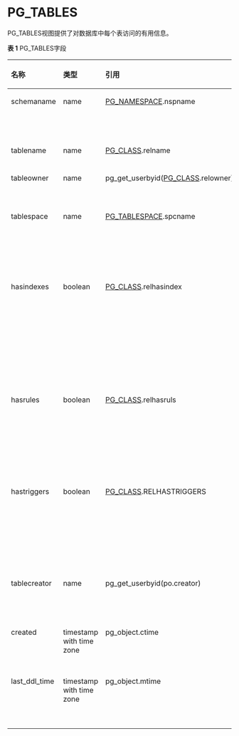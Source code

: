 # PG\_TABLES

PG\_TABLES视图提供了对数据库中每个表访问的有用信息。

**表 1**  PG\_TABLES字段

<a name="zh-cn_topic_0283137488_zh-cn_topic_0237122467_zh-cn_topic_0059777576_t8c0df88104d342bd8a76ed20ca67ff17"></a>
<table><thead align="left"><tr id="zh-cn_topic_0283137488_zh-cn_topic_0237122467_zh-cn_topic_0059777576_r9031a74f568949f8b75d9a3b1e11c632"><th class="cellrowborder" valign="top" width="19.24%" id="mcps1.2.5.1.1"><p id="zh-cn_topic_0283137488_zh-cn_topic_0237122467_zh-cn_topic_0059777576_a1bcf7f2d0b334b819ab657926267d8af"><a name="zh-cn_topic_0283137488_zh-cn_topic_0237122467_zh-cn_topic_0059777576_a1bcf7f2d0b334b819ab657926267d8af"></a><a name="zh-cn_topic_0283137488_zh-cn_topic_0237122467_zh-cn_topic_0059777576_a1bcf7f2d0b334b819ab657926267d8af"></a>名称</p>
</th>
<th class="cellrowborder" valign="top" width="12.34%" id="mcps1.2.5.1.2"><p id="zh-cn_topic_0283137488_zh-cn_topic_0237122467_zh-cn_topic_0059777576_a6759115dc6844fd1be44732bfdc31708"><a name="zh-cn_topic_0283137488_zh-cn_topic_0237122467_zh-cn_topic_0059777576_a6759115dc6844fd1be44732bfdc31708"></a><a name="zh-cn_topic_0283137488_zh-cn_topic_0237122467_zh-cn_topic_0059777576_a6759115dc6844fd1be44732bfdc31708"></a>类型</p>
</th>
<th class="cellrowborder" valign="top" width="32.11%" id="mcps1.2.5.1.3"><p id="zh-cn_topic_0283137488_zh-cn_topic_0237122467_zh-cn_topic_0059777576_a97a88874e0184f0db8cd2dba5a09c5cd"><a name="zh-cn_topic_0283137488_zh-cn_topic_0237122467_zh-cn_topic_0059777576_a97a88874e0184f0db8cd2dba5a09c5cd"></a><a name="zh-cn_topic_0283137488_zh-cn_topic_0237122467_zh-cn_topic_0059777576_a97a88874e0184f0db8cd2dba5a09c5cd"></a>引用</p>
</th>
<th class="cellrowborder" valign="top" width="36.309999999999995%" id="mcps1.2.5.1.4"><p id="zh-cn_topic_0283137488_zh-cn_topic_0237122467_zh-cn_topic_0059777576_a014e3ca2cfaa49f9bc8f13383300cd39"><a name="zh-cn_topic_0283137488_zh-cn_topic_0237122467_zh-cn_topic_0059777576_a014e3ca2cfaa49f9bc8f13383300cd39"></a><a name="zh-cn_topic_0283137488_zh-cn_topic_0237122467_zh-cn_topic_0059777576_a014e3ca2cfaa49f9bc8f13383300cd39"></a>描述</p>
</th>
</tr>
</thead>
<tbody><tr id="zh-cn_topic_0283137488_zh-cn_topic_0237122467_zh-cn_topic_0059777576_r67d2f34990334fb5a32f24bee7ceaf8f"><td class="cellrowborder" valign="top" width="19.24%" headers="mcps1.2.5.1.1 "><p id="zh-cn_topic_0283137488_zh-cn_topic_0237122467_zh-cn_topic_0059777576_ad1175698bff640d9965f6f46f279864b"><a name="zh-cn_topic_0283137488_zh-cn_topic_0237122467_zh-cn_topic_0059777576_ad1175698bff640d9965f6f46f279864b"></a><a name="zh-cn_topic_0283137488_zh-cn_topic_0237122467_zh-cn_topic_0059777576_ad1175698bff640d9965f6f46f279864b"></a>schemaname</p>
</td>
<td class="cellrowborder" valign="top" width="12.34%" headers="mcps1.2.5.1.2 "><p id="zh-cn_topic_0283137488_zh-cn_topic_0237122467_zh-cn_topic_0059777576_a32375828299b40f786eb0bab88ccc898"><a name="zh-cn_topic_0283137488_zh-cn_topic_0237122467_zh-cn_topic_0059777576_a32375828299b40f786eb0bab88ccc898"></a><a name="zh-cn_topic_0283137488_zh-cn_topic_0237122467_zh-cn_topic_0059777576_a32375828299b40f786eb0bab88ccc898"></a>name</p>
</td>
<td class="cellrowborder" valign="top" width="32.11%" headers="mcps1.2.5.1.3 "><p id="zh-cn_topic_0283137488_zh-cn_topic_0237122467_zh-cn_topic_0059777576_a37b2fd2860594e1d8434840a9d680e5b"><a name="zh-cn_topic_0283137488_zh-cn_topic_0237122467_zh-cn_topic_0059777576_a37b2fd2860594e1d8434840a9d680e5b"></a><a name="zh-cn_topic_0283137488_zh-cn_topic_0237122467_zh-cn_topic_0059777576_a37b2fd2860594e1d8434840a9d680e5b"></a><a href="PG_NAMESPACE.md">PG_NAMESPACE</a>.nspname</p>
</td>
<td class="cellrowborder" valign="top" width="36.309999999999995%" headers="mcps1.2.5.1.4 "><p id="zh-cn_topic_0283137488_zh-cn_topic_0237122467_zh-cn_topic_0059777576_a0dbcafed47aa407386280f5bfe3e7035"><a name="zh-cn_topic_0283137488_zh-cn_topic_0237122467_zh-cn_topic_0059777576_a0dbcafed47aa407386280f5bfe3e7035"></a><a name="zh-cn_topic_0283137488_zh-cn_topic_0237122467_zh-cn_topic_0059777576_a0dbcafed47aa407386280f5bfe3e7035"></a>包含表的模式名。</p>
</td>
</tr>
<tr id="zh-cn_topic_0283137488_zh-cn_topic_0237122467_zh-cn_topic_0059777576_r29bd84497d3f4cf19b0df155933ed15b"><td class="cellrowborder" valign="top" width="19.24%" headers="mcps1.2.5.1.1 "><p id="zh-cn_topic_0283137488_zh-cn_topic_0237122467_zh-cn_topic_0059777576_af2ac21f96b064a0db639298e43cfb513"><a name="zh-cn_topic_0283137488_zh-cn_topic_0237122467_zh-cn_topic_0059777576_af2ac21f96b064a0db639298e43cfb513"></a><a name="zh-cn_topic_0283137488_zh-cn_topic_0237122467_zh-cn_topic_0059777576_af2ac21f96b064a0db639298e43cfb513"></a>tablename</p>
</td>
<td class="cellrowborder" valign="top" width="12.34%" headers="mcps1.2.5.1.2 "><p id="zh-cn_topic_0283137488_zh-cn_topic_0237122467_zh-cn_topic_0059777576_a0627d7af09144e3c8a7673e7fa70569c"><a name="zh-cn_topic_0283137488_zh-cn_topic_0237122467_zh-cn_topic_0059777576_a0627d7af09144e3c8a7673e7fa70569c"></a><a name="zh-cn_topic_0283137488_zh-cn_topic_0237122467_zh-cn_topic_0059777576_a0627d7af09144e3c8a7673e7fa70569c"></a>name</p>
</td>
<td class="cellrowborder" valign="top" width="32.11%" headers="mcps1.2.5.1.3 "><p id="zh-cn_topic_0283137488_zh-cn_topic_0237122467_zh-cn_topic_0059777576_a6032b4be34f74893b2cee3b23874ec57"><a name="zh-cn_topic_0283137488_zh-cn_topic_0237122467_zh-cn_topic_0059777576_a6032b4be34f74893b2cee3b23874ec57"></a><a name="zh-cn_topic_0283137488_zh-cn_topic_0237122467_zh-cn_topic_0059777576_a6032b4be34f74893b2cee3b23874ec57"></a><a href="PG_CLASS.md">PG_CLASS</a>.relname</p>
</td>
<td class="cellrowborder" valign="top" width="36.309999999999995%" headers="mcps1.2.5.1.4 "><p id="zh-cn_topic_0283137488_zh-cn_topic_0237122467_zh-cn_topic_0059777576_ab2ceeda6d7734643bb49e8f10a3ca4c6"><a name="zh-cn_topic_0283137488_zh-cn_topic_0237122467_zh-cn_topic_0059777576_ab2ceeda6d7734643bb49e8f10a3ca4c6"></a><a name="zh-cn_topic_0283137488_zh-cn_topic_0237122467_zh-cn_topic_0059777576_ab2ceeda6d7734643bb49e8f10a3ca4c6"></a>表名。</p>
</td>
</tr>
<tr id="zh-cn_topic_0283137488_zh-cn_topic_0237122467_zh-cn_topic_0059777576_r9fbb7d1a9505435586e5bf94c838a867"><td class="cellrowborder" valign="top" width="19.24%" headers="mcps1.2.5.1.1 "><p id="zh-cn_topic_0283137488_zh-cn_topic_0237122467_zh-cn_topic_0059777576_abc06bdf089254fda9f5eab7b7dcf402d"><a name="zh-cn_topic_0283137488_zh-cn_topic_0237122467_zh-cn_topic_0059777576_abc06bdf089254fda9f5eab7b7dcf402d"></a><a name="zh-cn_topic_0283137488_zh-cn_topic_0237122467_zh-cn_topic_0059777576_abc06bdf089254fda9f5eab7b7dcf402d"></a>tableowner</p>
</td>
<td class="cellrowborder" valign="top" width="12.34%" headers="mcps1.2.5.1.2 "><p id="zh-cn_topic_0283137488_zh-cn_topic_0237122467_zh-cn_topic_0059777576_a7fb18776b3d94ed88b2458ecec434b1f"><a name="zh-cn_topic_0283137488_zh-cn_topic_0237122467_zh-cn_topic_0059777576_a7fb18776b3d94ed88b2458ecec434b1f"></a><a name="zh-cn_topic_0283137488_zh-cn_topic_0237122467_zh-cn_topic_0059777576_a7fb18776b3d94ed88b2458ecec434b1f"></a>name</p>
</td>
<td class="cellrowborder" valign="top" width="32.11%" headers="mcps1.2.5.1.3 "><p id="zh-cn_topic_0283137488_zh-cn_topic_0237122467_zh-cn_topic_0059777576_add6f676e48bb4612b0f6033d0fdabdfe"><a name="zh-cn_topic_0283137488_zh-cn_topic_0237122467_zh-cn_topic_0059777576_add6f676e48bb4612b0f6033d0fdabdfe"></a><a name="zh-cn_topic_0283137488_zh-cn_topic_0237122467_zh-cn_topic_0059777576_add6f676e48bb4612b0f6033d0fdabdfe"></a>pg_get_userbyid(<a href="PG_CLASS.md">PG_CLASS</a>.relowner)</p>
</td>
<td class="cellrowborder" valign="top" width="36.309999999999995%" headers="mcps1.2.5.1.4 "><p id="zh-cn_topic_0283137488_zh-cn_topic_0237122467_zh-cn_topic_0059777576_a9be9a65a919443aa996e6adcbbd732a9"><a name="zh-cn_topic_0283137488_zh-cn_topic_0237122467_zh-cn_topic_0059777576_a9be9a65a919443aa996e6adcbbd732a9"></a><a name="zh-cn_topic_0283137488_zh-cn_topic_0237122467_zh-cn_topic_0059777576_a9be9a65a919443aa996e6adcbbd732a9"></a>表的所有者。</p>
</td>
</tr>
<tr id="zh-cn_topic_0283137488_zh-cn_topic_0237122467_zh-cn_topic_0059777576_r819a784127e044bebdf21bc859e6cc72"><td class="cellrowborder" valign="top" width="19.24%" headers="mcps1.2.5.1.1 "><p id="zh-cn_topic_0283137488_zh-cn_topic_0237122467_zh-cn_topic_0059777576_ad3ceffde17204e0f8b43b64692fc4941"><a name="zh-cn_topic_0283137488_zh-cn_topic_0237122467_zh-cn_topic_0059777576_ad3ceffde17204e0f8b43b64692fc4941"></a><a name="zh-cn_topic_0283137488_zh-cn_topic_0237122467_zh-cn_topic_0059777576_ad3ceffde17204e0f8b43b64692fc4941"></a>tablespace</p>
</td>
<td class="cellrowborder" valign="top" width="12.34%" headers="mcps1.2.5.1.2 "><p id="zh-cn_topic_0283137488_zh-cn_topic_0237122467_zh-cn_topic_0059777576_a535409ffea6b4a38a75fc7881660b70e"><a name="zh-cn_topic_0283137488_zh-cn_topic_0237122467_zh-cn_topic_0059777576_a535409ffea6b4a38a75fc7881660b70e"></a><a name="zh-cn_topic_0283137488_zh-cn_topic_0237122467_zh-cn_topic_0059777576_a535409ffea6b4a38a75fc7881660b70e"></a>name</p>
</td>
<td class="cellrowborder" valign="top" width="32.11%" headers="mcps1.2.5.1.3 "><p id="zh-cn_topic_0283137488_zh-cn_topic_0237122467_zh-cn_topic_0059777576_aeb54109ff23542e3842a88abb88dc69f"><a name="zh-cn_topic_0283137488_zh-cn_topic_0237122467_zh-cn_topic_0059777576_aeb54109ff23542e3842a88abb88dc69f"></a><a name="zh-cn_topic_0283137488_zh-cn_topic_0237122467_zh-cn_topic_0059777576_aeb54109ff23542e3842a88abb88dc69f"></a><a href="PG_TABLESPACE.md">PG_TABLESPACE</a>.spcname</p>
</td>
<td class="cellrowborder" valign="top" width="36.309999999999995%" headers="mcps1.2.5.1.4 "><p id="zh-cn_topic_0283137488_zh-cn_topic_0237122467_zh-cn_topic_0059777576_a01cce719b07c472d83f3239bc54cb4b7"><a name="zh-cn_topic_0283137488_zh-cn_topic_0237122467_zh-cn_topic_0059777576_a01cce719b07c472d83f3239bc54cb4b7"></a><a name="zh-cn_topic_0283137488_zh-cn_topic_0237122467_zh-cn_topic_0059777576_a01cce719b07c472d83f3239bc54cb4b7"></a>包含表的表空间，默认为NULL。</p>
</td>
</tr>
<tr id="zh-cn_topic_0283137488_zh-cn_topic_0237122467_zh-cn_topic_0059777576_r35604eecc2cf4d16ae51583e837552f0"><td class="cellrowborder" valign="top" width="19.24%" headers="mcps1.2.5.1.1 "><p id="zh-cn_topic_0283137488_zh-cn_topic_0237122467_zh-cn_topic_0059777576_ad79edbd2855446dea590190e557bc07f"><a name="zh-cn_topic_0283137488_zh-cn_topic_0237122467_zh-cn_topic_0059777576_ad79edbd2855446dea590190e557bc07f"></a><a name="zh-cn_topic_0283137488_zh-cn_topic_0237122467_zh-cn_topic_0059777576_ad79edbd2855446dea590190e557bc07f"></a>hasindexes</p>
</td>
<td class="cellrowborder" valign="top" width="12.34%" headers="mcps1.2.5.1.2 "><p id="zh-cn_topic_0283137488_zh-cn_topic_0237122467_zh-cn_topic_0059777576_aa973f4e438d64ea3807fecb1a1d6723d"><a name="zh-cn_topic_0283137488_zh-cn_topic_0237122467_zh-cn_topic_0059777576_aa973f4e438d64ea3807fecb1a1d6723d"></a><a name="zh-cn_topic_0283137488_zh-cn_topic_0237122467_zh-cn_topic_0059777576_aa973f4e438d64ea3807fecb1a1d6723d"></a><span id="zh-cn_topic_0283137488_zh-cn_topic_0237122467_text199352537317"><a name="zh-cn_topic_0283137488_zh-cn_topic_0237122467_text199352537317"></a><a name="zh-cn_topic_0283137488_zh-cn_topic_0237122467_text199352537317"></a>boolean</span></p>
</td>
<td class="cellrowborder" valign="top" width="32.11%" headers="mcps1.2.5.1.3 "><p id="zh-cn_topic_0283137488_zh-cn_topic_0237122467_zh-cn_topic_0059777576_a9c8bd160764e44799e62c61caaa641fd"><a name="zh-cn_topic_0283137488_zh-cn_topic_0237122467_zh-cn_topic_0059777576_a9c8bd160764e44799e62c61caaa641fd"></a><a name="zh-cn_topic_0283137488_zh-cn_topic_0237122467_zh-cn_topic_0059777576_a9c8bd160764e44799e62c61caaa641fd"></a><a href="PG_CLASS.md">PG_CLASS</a>.relhasindex</p>
</td>
<td class="cellrowborder" valign="top" width="36.309999999999995%" headers="mcps1.2.5.1.4 "><p id="zh-cn_topic_0283137488_zh-cn_topic_0237122467_zh-cn_topic_0059777576_a51d192f4a84d4d2ba3eb3c4eb22645bc"><a name="zh-cn_topic_0283137488_zh-cn_topic_0237122467_zh-cn_topic_0059777576_a51d192f4a84d4d2ba3eb3c4eb22645bc"></a><a name="zh-cn_topic_0283137488_zh-cn_topic_0237122467_zh-cn_topic_0059777576_a51d192f4a84d4d2ba3eb3c4eb22645bc"></a>如果表上有索引（或者最近拥有）则为TRUE，否则为FALSE。</p>
</td>
</tr>
<tr id="zh-cn_topic_0283137488_zh-cn_topic_0237122467_zh-cn_topic_0059777576_r0109ea424d004a558c9d95e2da972303"><td class="cellrowborder" valign="top" width="19.24%" headers="mcps1.2.5.1.1 "><p id="zh-cn_topic_0283137488_zh-cn_topic_0237122467_zh-cn_topic_0059777576_a85ff28c8392646c59611bcac60c78151"><a name="zh-cn_topic_0283137488_zh-cn_topic_0237122467_zh-cn_topic_0059777576_a85ff28c8392646c59611bcac60c78151"></a><a name="zh-cn_topic_0283137488_zh-cn_topic_0237122467_zh-cn_topic_0059777576_a85ff28c8392646c59611bcac60c78151"></a>hasrules</p>
</td>
<td class="cellrowborder" valign="top" width="12.34%" headers="mcps1.2.5.1.2 "><p id="zh-cn_topic_0283137488_zh-cn_topic_0237122467_zh-cn_topic_0059777576_a52a71c826d2f4816861707ec32525370"><a name="zh-cn_topic_0283137488_zh-cn_topic_0237122467_zh-cn_topic_0059777576_a52a71c826d2f4816861707ec32525370"></a><a name="zh-cn_topic_0283137488_zh-cn_topic_0237122467_zh-cn_topic_0059777576_a52a71c826d2f4816861707ec32525370"></a><span id="zh-cn_topic_0283137488_zh-cn_topic_0237122467_text24511551433"><a name="zh-cn_topic_0283137488_zh-cn_topic_0237122467_text24511551433"></a><a name="zh-cn_topic_0283137488_zh-cn_topic_0237122467_text24511551433"></a>boolean</span></p>
</td>
<td class="cellrowborder" valign="top" width="32.11%" headers="mcps1.2.5.1.3 "><p id="zh-cn_topic_0283137488_zh-cn_topic_0237122467_zh-cn_topic_0059777576_aa06a632292f444e1b1780f88e4524835"><a name="zh-cn_topic_0283137488_zh-cn_topic_0237122467_zh-cn_topic_0059777576_aa06a632292f444e1b1780f88e4524835"></a><a name="zh-cn_topic_0283137488_zh-cn_topic_0237122467_zh-cn_topic_0059777576_aa06a632292f444e1b1780f88e4524835"></a><a href="PG_CLASS.md">PG_CLASS</a>.relhasruls</p>
</td>
<td class="cellrowborder" valign="top" width="36.309999999999995%" headers="mcps1.2.5.1.4 "><p id="zh-cn_topic_0283137488_zh-cn_topic_0237122467_zh-cn_topic_0059777576_a743f990ff7ca4bde8aa71cb8bd4ee29b"><a name="zh-cn_topic_0283137488_zh-cn_topic_0237122467_zh-cn_topic_0059777576_a743f990ff7ca4bde8aa71cb8bd4ee29b"></a><a name="zh-cn_topic_0283137488_zh-cn_topic_0237122467_zh-cn_topic_0059777576_a743f990ff7ca4bde8aa71cb8bd4ee29b"></a>如果表上有规则，则为TRUE，否则为FALSE。</p>
</td>
</tr>
<tr id="zh-cn_topic_0283137488_zh-cn_topic_0237122467_zh-cn_topic_0059777576_r91fbffbc841f49718ea51aa073c15af1"><td class="cellrowborder" valign="top" width="19.24%" headers="mcps1.2.5.1.1 "><p id="zh-cn_topic_0283137488_zh-cn_topic_0237122467_zh-cn_topic_0059777576_a2d59ce7066b64b639aee50aae2732610"><a name="zh-cn_topic_0283137488_zh-cn_topic_0237122467_zh-cn_topic_0059777576_a2d59ce7066b64b639aee50aae2732610"></a><a name="zh-cn_topic_0283137488_zh-cn_topic_0237122467_zh-cn_topic_0059777576_a2d59ce7066b64b639aee50aae2732610"></a>hastriggers</p>
</td>
<td class="cellrowborder" valign="top" width="12.34%" headers="mcps1.2.5.1.2 "><p id="zh-cn_topic_0283137488_zh-cn_topic_0237122467_zh-cn_topic_0059777576_a7da65276aa724b37bf5634ca24556ca0"><a name="zh-cn_topic_0283137488_zh-cn_topic_0237122467_zh-cn_topic_0059777576_a7da65276aa724b37bf5634ca24556ca0"></a><a name="zh-cn_topic_0283137488_zh-cn_topic_0237122467_zh-cn_topic_0059777576_a7da65276aa724b37bf5634ca24556ca0"></a><span id="zh-cn_topic_0283137488_zh-cn_topic_0237122467_text1332015617318"><a name="zh-cn_topic_0283137488_zh-cn_topic_0237122467_text1332015617318"></a><a name="zh-cn_topic_0283137488_zh-cn_topic_0237122467_text1332015617318"></a>boolean</span></p>
</td>
<td class="cellrowborder" valign="top" width="32.11%" headers="mcps1.2.5.1.3 "><p id="zh-cn_topic_0283137488_zh-cn_topic_0237122467_zh-cn_topic_0059777576_a7ccee0d99b614c0291855f12a116a436"><a name="zh-cn_topic_0283137488_zh-cn_topic_0237122467_zh-cn_topic_0059777576_a7ccee0d99b614c0291855f12a116a436"></a><a name="zh-cn_topic_0283137488_zh-cn_topic_0237122467_zh-cn_topic_0059777576_a7ccee0d99b614c0291855f12a116a436"></a><a href="PG_CLASS.md">PG_CLASS</a>.RELHASTRIGGERS</p>
</td>
<td class="cellrowborder" valign="top" width="36.309999999999995%" headers="mcps1.2.5.1.4 "><p id="zh-cn_topic_0283137488_zh-cn_topic_0237122467_zh-cn_topic_0059777576_ae8c59b5687374d52bd5da054cee166c0"><a name="zh-cn_topic_0283137488_zh-cn_topic_0237122467_zh-cn_topic_0059777576_ae8c59b5687374d52bd5da054cee166c0"></a><a name="zh-cn_topic_0283137488_zh-cn_topic_0237122467_zh-cn_topic_0059777576_ae8c59b5687374d52bd5da054cee166c0"></a>如果表上有触发器，则为TRUE，否则为FALSE。</p>
</td>
</tr>
<tr id="zh-cn_topic_0283137488_row574733891"><td class="cellrowborder" valign="top" width="19.24%" headers="mcps1.2.5.1.1 "><p id="zh-cn_topic_0283137488_p775433799"><a name="zh-cn_topic_0283137488_p775433799"></a><a name="zh-cn_topic_0283137488_p775433799"></a>tablecreator</p>
</td>
<td class="cellrowborder" valign="top" width="12.34%" headers="mcps1.2.5.1.2 "><p id="zh-cn_topic_0283137488_p87518332091"><a name="zh-cn_topic_0283137488_p87518332091"></a><a name="zh-cn_topic_0283137488_p87518332091"></a>name</p>
</td>
<td class="cellrowborder" valign="top" width="32.11%" headers="mcps1.2.5.1.3 "><p id="zh-cn_topic_0283137488_p197510333912"><a name="zh-cn_topic_0283137488_p197510333912"></a><a name="zh-cn_topic_0283137488_p197510333912"></a>pg_get_userbyid(po.creator)</p>
</td>
<td class="cellrowborder" valign="top" width="36.309999999999995%" headers="mcps1.2.5.1.4 "><p id="zh-cn_topic_0283137488_p147515331293"><a name="zh-cn_topic_0283137488_p147515331293"></a><a name="zh-cn_topic_0283137488_p147515331293"></a>创建表的名称。</p>
</td>
</tr>
<tr id="zh-cn_topic_0283137488_row114011362094"><td class="cellrowborder" valign="top" width="19.24%" headers="mcps1.2.5.1.1 "><p id="zh-cn_topic_0283137488_p34015361893"><a name="zh-cn_topic_0283137488_p34015361893"></a><a name="zh-cn_topic_0283137488_p34015361893"></a>created</p>
</td>
<td class="cellrowborder" valign="top" width="12.34%" headers="mcps1.2.5.1.2 "><p id="zh-cn_topic_0283137488_p1940193610910"><a name="zh-cn_topic_0283137488_p1940193610910"></a><a name="zh-cn_topic_0283137488_p1940193610910"></a>timestamp with time zone</p>
</td>
<td class="cellrowborder" valign="top" width="32.11%" headers="mcps1.2.5.1.3 "><p id="zh-cn_topic_0283137488_p1140233610910"><a name="zh-cn_topic_0283137488_p1140233610910"></a><a name="zh-cn_topic_0283137488_p1140233610910"></a>pg_object.ctime</p>
</td>
<td class="cellrowborder" valign="top" width="36.309999999999995%" headers="mcps1.2.5.1.4 "><p id="zh-cn_topic_0283137488_p1040233610912"><a name="zh-cn_topic_0283137488_p1040233610912"></a><a name="zh-cn_topic_0283137488_p1040233610912"></a>对象的创建时间。</p>
</td>
</tr>
<tr id="zh-cn_topic_0283137488_row115031401692"><td class="cellrowborder" valign="top" width="19.24%" headers="mcps1.2.5.1.1 "><p id="zh-cn_topic_0283137488_p125032405912"><a name="zh-cn_topic_0283137488_p125032405912"></a><a name="zh-cn_topic_0283137488_p125032405912"></a>last_ddl_time</p>
</td>
<td class="cellrowborder" valign="top" width="12.34%" headers="mcps1.2.5.1.2 "><p id="zh-cn_topic_0283137488_p19503164018915"><a name="zh-cn_topic_0283137488_p19503164018915"></a><a name="zh-cn_topic_0283137488_p19503164018915"></a>timestamp with time zone</p>
</td>
<td class="cellrowborder" valign="top" width="32.11%" headers="mcps1.2.5.1.3 "><p id="zh-cn_topic_0283137488_p1050316402915"><a name="zh-cn_topic_0283137488_p1050316402915"></a><a name="zh-cn_topic_0283137488_p1050316402915"></a>pg_object.mtime</p>
</td>
<td class="cellrowborder" valign="top" width="36.309999999999995%" headers="mcps1.2.5.1.4 "><p id="zh-cn_topic_0283137488_p12503194011915"><a name="zh-cn_topic_0283137488_p12503194011915"></a><a name="zh-cn_topic_0283137488_p12503194011915"></a>对象的最后修改时间。</p>
</td>
</tr>
</tbody>
</table>

